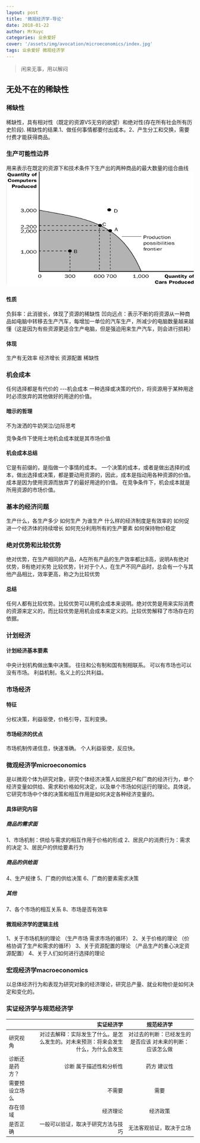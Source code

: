 ```yaml
---
layout: post
title: '微观经济学-导论'
date: 2018-01-22
author: MrXuyc
categories: 业余爱好
cover: '/assets/img/avocation/microeconomics/index.jpg'
tags: 业余爱好 微观经济学
---
```

> 闲来无事，用以解闷

## 无处不在的稀缺性

### 稀缺性
稀缺性，具有相对性（既定的资源VS无穷的欲望）和绝对性(存在所有社会所有历史阶段).
稀缺性的结果.1、做任何事情都要付出成本。2、产生分工和交换，需要付费才能获得商品。

### 生产可能性边界
用来表示在既定的资源下和技术条件下生产出的两种商品的最大数量的组合曲线
![](/assets/img/avocation/microeconomics/1.jpg)
#### 性质
负斜率：此消彼长，体现了资源的稀缺性
凹向远点：表示不断的将资源从一种商品如电脑中转移去生产汽车，每增加一单位的汽车生产，所减少的电脑数量越来越懂（这是因为有些资源更适合生产电脑，但是强迫用来生产汽车，则会进行损耗）
#### 体现
生产有无效率 经济增长 资源配置 稀缺性

### 机会成本
任何选择都是有代价的 ---机会成本
一种选择或决策的代价，将资源用于某种用途时必须放弃的其他做好的用途的价值。
#### 暗示的哲理
不为泼洒的牛奶哭泣/边际思考

竞争条件下使用土地机会成本就是其市场价值

#### 机会成本总结
它是有前缀的，是指做一个事情的成本。
一个决策的成本，或者是做出选择的成本，做出选择或决策，都是要动用资源的，因此，成本是指动用各种资源的价值。
成本是因为使用资源而放弃了的最好用途的价值。
在竞争条件下，机会成本就是所用资源的市场价值。

### 基本的经济问题
生产什么，各生产多少
如何生产
为谁生产
什么样的经济制度是有效率的
如何促进一个经济体的持续增长
如何充分利用所有的生产要素
如何保持物价稳定


### 绝对优势和比较优势
绝对优势，在生产相同的产品，A在所有产品的生产效率都比B高，说明A有绝对优势，B有绝对劣势
比较优势，针对于个人，在生产不同产品时，总会有一个与其他产品相比，效率更高，称之为比较优势

#### 总结
任何人都有比较优势。比较优势可以用机会成本来说明。绝对优势是用来实际消费的资源来定义的，而比较优势是用机会成本来定义的。比较优势解释了市场存在的依据。

### 计划经济

#### 计划经济基本要素

中央计划机构做出集中决策。
往往和公有制和国有制相联系。
可以有市场也可以没有市场。
利益机制，名义上的公共利益。

### 市场经济
#### 特征
分权决策，利益驱使，价格引导，互利变换。
#### 市场经济的优点
市场机制传递信息，快速准确。
个人利益驱使，反应快。

### 微观经济学microeconomics
是以微观个体为研究对象，研究个体经济决策人如居民户和厂商的经济行为，单个经济变量如供给、需求和价格如何决定，以及单个市场如何运行的理论。具体说，它研究市场中个体的决策和相互作用是如何决定各种经济变量的。

#### 具体研究内容
##### 商品的需求面
1、市场机制：供给与需求的相互作用于价格的形成
2、居民户的消费行为：需求的决定
3、居民户的供给要素行为
##### 商品的供给面
4、生产规律
5、厂商的供给决策
6、厂商的要素需求决策
##### 其他
7、各个市场的相互关系
8、市场是否有效率

#### 微观经济学的逻辑主线
1、关于市场机制的理论   （生产市场 需求市场的循环）
2、关于价格的理论       （价格协调了生产和需求的循环）
3、关于资源配置的理论    （产品生产的重心决定资源配置）
4、关于人们如何进行选择的理论


### 宏观经济学macroeconomics
以总体经济行为和表现为研究对象的经济理论，研究总产量、就业和物价是如何决定和变化的。


### 实证经济学与规范经济学
|         | 实证经济学    |  规范经济学  |
| --------     | -----:   | :----: |
| 研究视角 | 对过去解释：实际发生了什么。是怎么发生的。对未来预测：将来会发生什么，为什么会发生 | 对过去的判断：已经发生的是否应该   对未来的判断：应该怎么做 |
| 诊断还是药方？ |诊断 属于描述性和分析性     |  药方  建议性   |
| 需要预设立场么 | 不需要      |   需要    |
| 存在领域      | 经济理论      |   经济政策    |
| 是否正确      | 一般可以验证，取决于研究方法与技巧   |   无法客观验证，取决于立场  |

